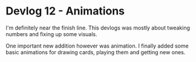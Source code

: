 # Devlog 12 - Animations

I'm definitely near the finish line. This devlogs was mostly about tweaking numbers and fixing up some visuals.

One important new addition however was animation. I finally added some basic animations for drawing cards, playing them and getting new ones.

